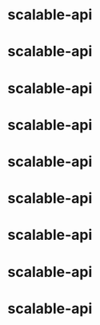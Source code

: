 # scalable-api
# scalable-api
# scalable-api
# scalable-api
# scalable-api
# scalable-api
# scalable-api
# scalable-api
# scalable-api
